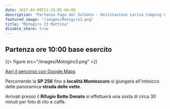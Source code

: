 ```yaml
---
date: 2017-04-09T11:24:05-04:00
description: "Partenza Fago del Soldato - Destinazione Lorica Camping Lago Arvo"
featured_image: "/images/Motogiro3.png"
title: "Motogiro 23 Mattina"
disable_share: true
---
```

## Partenza ore 10:00 base esercito
{{< figure src="/images/Motogiro3.png" >}}

[Apri il percorso con Google Maps](https://goo.gl/maps/y5QWou96AmodiHqP6)

Percorrendo la **SP 256** fino a **località Montescuro** si giungerà all'imbocco delle panoramica **strada delle vette**. 

Arrivati presso il **Rifugio Botte Donato** si effettuerà una sosta di circa 30 minuti per foto di rito e caffè.
